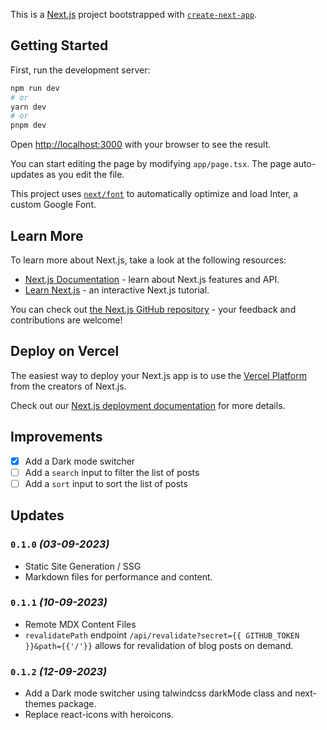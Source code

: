 This is a [Next.js](https://nextjs.org/) project bootstrapped with [`create-next-app`](https://github.com/vercel/next.js/tree/canary/packages/create-next-app).

## Getting Started

First, run the development server:

```bash
npm run dev
# or
yarn dev
# or
pnpm dev
```

Open [http://localhost:3000](http://localhost:3000) with your browser to see the result.

You can start editing the page by modifying `app/page.tsx`. The page auto-updates as you edit the file.

This project uses [`next/font`](https://nextjs.org/docs/basic-features/font-optimization) to automatically optimize and load Inter, a custom Google Font.

## Learn More

To learn more about Next.js, take a look at the following resources:

- [Next.js Documentation](https://nextjs.org/docs) - learn about Next.js features and API.
- [Learn Next.js](https://nextjs.org/learn) - an interactive Next.js tutorial.

You can check out [the Next.js GitHub repository](https://github.com/vercel/next.js/) - your feedback and contributions are welcome!

## Deploy on Vercel

The easiest way to deploy your Next.js app is to use the [Vercel Platform](https://vercel.com/new?utm_medium=default-template&filter=next.js&utm_source=create-next-app&utm_campaign=create-next-app-readme) from the creators of Next.js.

Check out our [Next.js deployment documentation](https://nextjs.org/docs/deployment) for more details.

## Improvements

- [X] Add a Dark mode switcher
- [ ] Add a `search` input to filter the list of posts
- [ ] Add a `sort` input to sort the list of posts

## Updates
### `0.1.0` _(03-09-2023)_
- Static Site Generation / SSG 
- Markdown files for performance and content.

### `0.1.1` _(10-09-2023)_
- Remote MDX Content Files
- `revalidatePath` endpoint `/api/revalidate?secret={{ GITHUB_TOKEN }}&path={{'/'}}` allows for revalidation of blog posts on demand.
### `0.1.2` _(12-09-2023)_
- Add a Dark mode switcher using talwindcss darkMode class and next-themes package.
- Replace react-icons with heroicons.
